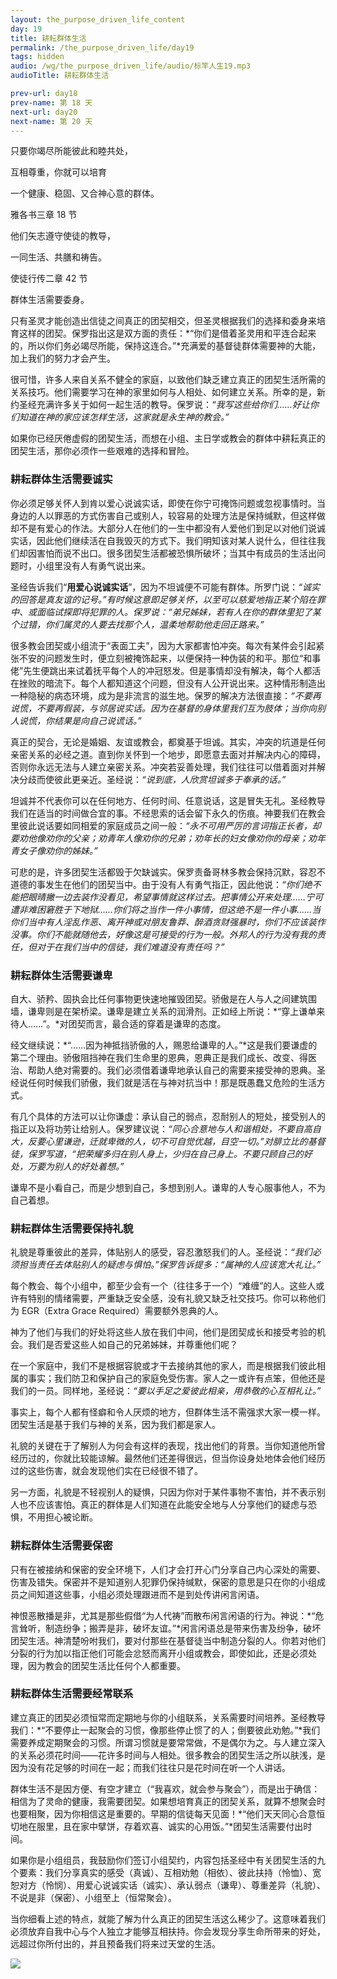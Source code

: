 ```yaml
---
layout: the_purpose_driven_life_content
day: 19
title: 耕耘群体生活
permalink: /the_purpose_driven_life/day19
tags: hidden
audio: /wg/the_purpose_driven_life/audio/标竿人生19.mp3
audioTitle: 耕耘群体生活

prev-url: day18
prev-name: 第 18 天
next-url: day20
next-name: 第 20 天
---
```


<div class="center script poem">
<p>只要你竭尽所能彼此和睦共处，</p>
<p>互相尊重，你就可以培育</p>
<p>一个健康、稳固、又合神心意的群体。</p>
<p class="sp-verse">雅各书三章 18 节</p>
</div>
<div class="center script poem">
<p>他们矢志遵守使徒的教导，</p>
<p>一同生活、共膳和祷告。</p>
<p class="sp-verse">使徒行传二章 42 节</p>
</div>
<p class="first">群体生活需要委身。</p>

只有圣灵才能创造出信徒之间真正的团契相交，但圣灵根据我们的选择和委身来培育这样的团契。保罗指出这是双方面的责任：*“你们是借着圣灵用和平连合起来的，所以你们务必竭尽所能，保持这连合。”*充满爱的基督徒群体需要神的大能，加上我们的努力才会产生。

很可惜，许多人来自关系不健全的家庭，以致他们缺乏建立真正的团契生活所需的关系技巧。他们需要学习在神的家里如何与人相处、如何建立关系。所幸的是，新约圣经充满许多关于如何一起生活的教导。保罗说：*“我写这些给你们……好让你们知道在神的家应该怎样生活，这家就是永生神的教会。”*

如果你已经厌倦虚假的团契生活，而想在小组、主日学或教会的群体中耕耘真正的团契生活，那你必须作一些艰难的选择和冒险。

### 耕耘群体生活需要诚实

你必须足够关怀人到肯以爱心说诚实话，即使在你宁可掩饰问题或忽视事情时。当身边的人以罪恶的方式伤害自己或别人，较容易的处理方法是保持缄默，但这样做却不是有爱心的作法。大部分人在他们的一生中都没有人爱他们到足以对他们说诚实话，因此他们继续活在自我毁灭的方式下。我们明知该对某人说什么，但往往我们却因害怕而说不出口。很多团契生活都被恐惧所破坏；当其中有成员的生活出问题时，小组里没有人有勇气说出来。

圣经告诉我们“**用爱心说诚实话**”，因为不坦诚便不可能有群体。所罗门说：*“诚实的回答是真友谊的记号。”*有时候这意即足够关怀，以至可以慈爱地指正某个陷在罪中、或面临试探即将犯罪的人。保罗说：*“弟兄姊妹，若有人在你的群体里犯了某个过错，你们属灵的人要去找那个人，温柔地帮助他走回正路来。”*

很多教会团契或小组流于“表面工夫”，因为大家都害怕冲突。每次有某件会引起紧张不安的问题发生时，便立刻被掩饰起来，以便保持一种伪装的和平。那位“和事佬”先生便跳出来试着抚平每个人的冲冠怒发。但是事情却没有解决，每个人都活在挫败的暗流下。每个人都知道这个问题，但没有人公开说出来。这种情形制造出一种隐秘的病态环境，成为是非流言的滋生地。保罗的解决方法很直接：*“不要再说慌，不要再假装，与邻居说实话。因为在基督的身体里我们互为肢体；当你向别人说慌，你结果是向自己说谎话。”*

真正的契合，无论是婚姻、友谊或教会，都奠基于坦诚。其实，冲突的坑道是任何亲密关系的必经之道。直到你关怀到一个地步，即愿意去面对并解决内心的障碍，否则你永远无法与人建立亲密关系。冲突若妥善处理，我们往往可以借着面对并解决分歧而使彼此更亲近。圣经说：*“说到底，人欣赏坦诚多于奉承的话。”*

坦诚并不代表你可以在任何地方、任何时间、任意说话，这是冒失无礼。圣经教导我们在适当的时间做合宜的事。不经思索的话会留下永久的伤痕。神要我们在教会里彼此说话要如同相爱的家庭成员之间一般：*“永不可用严厉的言词指正长者，却要劝他像劝你的父亲；劝青年人像劝你的兄弟；劝年长的妇女像劝你的母亲；劝年青女子像劝你的姊妹。”*

可悲的是，许多团契生活都毁于欠缺诚实。保罗责备哥林多教会保持沉默，容忍不道德的事发生在他们的团契当中。由于没有人有勇气指正，因此他说：*“你们绝不能把眼晴撇一边去装作没看见，希望事情就这样过去。把事情公开来处理……宁可遭非难困窘胜于下地狱……你们将之当作一件小事情，但这绝不是一件小事……当你们当中有人淫乱作恶、离开神或对朋友鲁莽、醉酒贪财强暴时，你们不应该装作没事。你们不能就随他去，好像这是可接受的行为一般。外邦人的行为没有我的责任，但对于在我们当中的信徒，我们难道没有责任吗？”*

### 耕耘群体生活需要谦卑

自大、骄矜、固执会比任何事物更快速地摧毁团契。骄傲是在人与人之间建筑围墙，谦卑则是在架桥梁。谦卑是建立关系的润滑剂。正如经上所说：*“穿上谦单来待人……”。*对团契而言，最合适的穿着是谦卑的态度。

经文继续说：*“……因为神抵挡骄傲的人，赐恩给谦卑的人。”*这是我们要谦虚的第二个理由。骄傲阻挡神在我们生命里的恩典，恩典正是我们成长、改变、得医治、帮助人绝对需要的。我们必须借着谦卑地承认自己的需要来接受神的恩典。圣经说任何时候我们骄傲，我们就是活在与神对抗当中！那是既愚蠢又危险的生活方式。

有几个具体的方法可以让你谦虚：承认自己的弱点，忍耐别人的短处，接受别人的指正以及将功劳让给别人。保罗建议说：*“同心合意地与人和谐相处，不要自高自大，反要心里谦逊，迁就卑微的人，切不可自觉优越，目空一切。”*对腓立比的基督徒，保罗写道，*“把荣耀多归在别人身上，少归在自己身上。不要只顾自己的好处，万要为别人的好处着想。”*

谦卑不是小看自己，而是少想到自己，多想到别人。谦卑的人专心服事他人，不为自己着想。

### 耕耘群体生活需要保持礼貌

礼貌是尊重彼此的差异，体贴别人的感受，容忍激怒我们的人。圣经说：*“我们必须担当责任去体贴别人的疑虑与惧怕。”*保罗告诉提多：*“属神的人应该宽大礼让。”*

每个教会、每个小组中，都至少会有一个（往往多于一个）“难缠”的人。这些人或许有特别的情绪需要，严重缺乏安全感，没有礼貌又缺乏社交技巧。你可以称他们为 EGR（Extra Grace Required）需要额外恩典的人。

神为了他们与我们的好处将这些人放在我们中间，他们是团契成长和接受考验的机会。我们是否爱这些人如自己的兄弟姊妹，并尊重他们呢？

在一个家庭中，我们不是根据容貌或才干去接纳其他的家人，而是根据我们彼此相属的事实；我们防卫和保护自己的家庭免受伤害。家人之一或许有点笨，但他还是我们的一员。同样地，圣经说：*“要以手足之爱彼此相亲，用恭敬的心互相礼让。”*

事实上，每个人都有怪癖和令人厌烦的地方，但群体生活不需强求大家一模一样。团契生活是基于我们与神的关系，因为我们都是家人。

礼貌的关键在于了解别人为何会有这样的表现，找出他们的背景。当你知道他所曾经历过的，你就比较能谅解。最然他们还差得很远，但当你设身处地体会他们经历过的这些伤害，就会发现他们实在已经很不错了。

另一方面，礼貌是不轻视别人的疑惧，只因为你对于某件事物不害怕，并不表示别人也不应该害怕。真正的群体是人们知道在此能安全地与人分享他们的疑虑与恐惧，不用担心被论断。

### 耕耘群体生活需要保密

只有在被接纳和保密的安全环境下，人们才会打开心门分享自己内心深处的需要、伤害及错失。保密并不是知道别人犯罪仍保持缄默，保密的意思是只在你的小组成员之间知道这些事，小组必须处理跟进而不是到处传讲闲言闲语。

神恨恶散播是非，尤其是那些假借“为人代祷”而散布闲言闲语的行为。神说：*“危言耸听，制造纷争；搬弄是非，破坏友谊。”*闲言闲语总是带来伤害及纷争，破坏团契生活。神清楚吩咐我们，要对付那些在基督徒当中制造分裂的人。你若对他们分裂的行为加以指正他们可能会忿怒而离开小组或教会，即使如此，还是必须处理，因为教会的团契生活比任何个人都重要。

### 耕耘群体生活需要经常联系

建立真正的团契必须恒常而定期地与你的小组联系，关系需要时间培养。圣经教导我们：*“不要停止一起聚会的习惯，像那些停止惯了的人；倒要彼此劝勉。”*我们需要养成定期聚会的习惯。所谓习惯就是要常常做，不是偶尔为之。与人建立深入的关系必须花时间——花许多时间与人相处。很多教会的团契生活之所以肤浅，是因为没有花足够的时间在一起；而我们往往只是花时间在听一个人讲话。

群体生活不是因方便、有空才建立（“我喜欢，就会参与聚会”），而是出于确信：相信为了灵命的健康，我需要团契。如果想培育真正的团契关系，就算不想聚会时也要相聚，因为你相信这是重要的。早期的信徒每天见面！*“他们天天同心合意恒切地在服里，且在家中擘饼，存着欢喜、诚实的心用饭。”*团契生活需要付出时间。

如果你是小组组员，我鼓励你们签订小组契约，内容包括圣经中有关团契生活的九个要素：我们分享真实的感受（真诚）、互相劝勉（相依）、彼此扶持（怜恤）、宽恕对方（怜悯）、用爱心说诚实话（诚实）、承认弱点（谦卑）、尊重差异（礼貌）、不说是非（保密）、小组至上（恒常聚会）。

当你细看上述的特点，就能了解为什么真正的团契生活这么稀少了。这意味着我们必须放弃自我中心与个人独立才能够互相扶持。你会发现分享生命所带来的好处，远超过你所付出的，并且预备我们将来过天堂的生活。

<div class="article-img-wrapper">
  <img src="https://typora-1259024198.cos.ap-beijing.myqcloud.com/wg/the_purpose_driven_life/image/day19_card.jpg">
</div>
